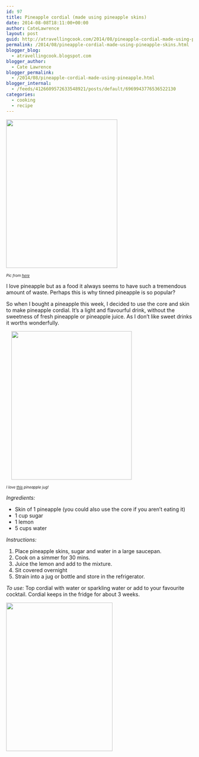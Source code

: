 ```yaml
---
id: 97
title: Pineapple cordial (made using pineapple skins)
date: 2014-08-08T18:11:00+00:00
author: CateLawrence
layout: post
guid: http://atravellingcook.com/2014/08/pineapple-cordial-made-using-pineapple-skins.html
permalink: /2014/08/pineapple-cordial-made-using-pineapple-skins.html
blogger_blog:
  - atravellingcook.blogspot.com
blogger_author:
  - Cate Lawrence
blogger_permalink:
  - /2014/08/pineapple-cordial-made-using-pineapple.html
blogger_internal:
  - /feeds/4126609572633548921/posts/default/6969943776536522130
categories:
  - cooking
  - recipe
---
```





  <a  href="http://4.bp.blogspot.com/-c3rYM3Fcdz8/U-T86r_Bc_I/AAAAAAAAJHs/N0hOye8U4Ho/s1600/640px-GiantPineappleNambour.jpg"><img src="http://4.bp.blogspot.com/-c3rYM3Fcdz8/U-T86r_Bc_I/AAAAAAAAJHs/N0hOye8U4Ho/s1600/640px-GiantPineappleNambour.jpg" alt="" width="300" height="400" border="0" /></a>


_<span style="font-size: x-small;">Pic from <a href="http://en.wikipedia.org/wiki/Big_Pineapple">here</a>_

I love pineapple but as a food it always seems to have such a tremendous amount of waste. Perhaps this is why tinned pineapple is so popular?



So when I bought a pineapple this week, I decided to use the core and skin to make pineapple cordial. It&#8217;s a light and flavourful drink, without the sweetness of fresh pineapple or pineapple juice. As I don&#8217;t like sweet drinks it worths wonderfully.
  
<a style="margin-left: 1em; margin-right: 1em; text-align: center;" href="http://1.bp.blogspot.com/-WmaXRUytMpU/U-T8uAJG13I/AAAAAAAAJHk/ZWSM6_exm54/s1600/459905658_e4dbc2b70d_o.jpg"><img src="http://1.bp.blogspot.com/-WmaXRUytMpU/U-T8uAJG13I/AAAAAAAAJHk/ZWSM6_exm54/s1600/459905658_e4dbc2b70d_o.jpg" alt="" width="325" height="400" border="0" /></a>
  
_<span style="font-size: x-small;">I love <a href="http://www.ebay.com/itm/Vintage-1960s-PINEAPPLE-SHAPED-PLASTIC-PITCHER-Minerware-with-6-pineapple-mugs-/221488809564?pt=Dinnerware_Serving_Dishes&hash=item3391c3065c">this</a> pineapple jug!_

_Ingredients:_

  * Skin of 1 pineapple (you could also use the core if you aren&#8217;t eating it)
  * 1 cup sugar
  * 1 lemon
  * 5 cups water

_Instructions:_

  1. Place pineapple skins, sugar and water in a large saucepan.
  2. Cook on a simmer for 30 mins.
  3. Juice the lemon and add to the mixture.
  4. Sit covered overnight
  5. Strain into a jug or bottle and store in the refrigerator.


  <i>To use: </i>Top cordial with water or sparkling water or add to your favourite cocktail. Cordial keeps in the fridge for about 3 weeks.



  <a  href="http://3.bp.blogspot.com/-iJ0sHp6rIh4/U-UEkrHzNpI/AAAAAAAAJIo/E7iSg71EOeA/s1600/14674036819_bb8b794b03_b.jpg"><img src="http://3.bp.blogspot.com/-iJ0sHp6rIh4/U-UEkrHzNpI/AAAAAAAAJIo/E7iSg71EOeA/s1600/14674036819_bb8b794b03_b.jpg" alt="" width="287" height="400" border="0" /></a>
